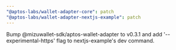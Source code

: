 ```yaml
---
"@aptos-labs/wallet-adapter-core": patch
"@aptos-labs/wallet-adapter-nextjs-example": patch
---
```


Bump @mizuwallet-sdk/aptos-wallet-adapter to v0.3.1 and add '--experimental-https' flag to nextjs-example's dev command.
